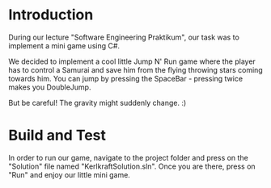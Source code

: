 # Introduction 
During our lecture "Software Engineering Praktikum", our task was to implement a mini game using C#.

We decided to implement a cool little Jump N' Run game where the player has to control a Samurai and save him from the flying throwing stars coming towards him.
You can jump by pressing the SpaceBar - pressing twice makes you DoubleJump.

But be careful! The gravity might suddenly change. :)



# Build and Test
In order to run our game, navigate to the project folder and press on the "Solution" file named "KerlkraftSolution.sln".
Once you are there, press on "Run" and enjoy our little mini game.
